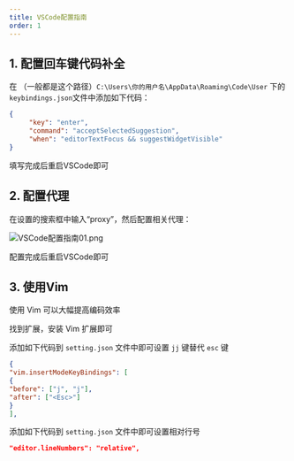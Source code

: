 ```yaml
---
title: VSCode配置指南
order: 1
---
```


## 1. 配置回车键代码补全

在 （一般都是这个路径）`C:\Users\你的用户名\AppData\Roaming\Code\User` 下的`keybindings.json`文件中添加如下代码：

```json
{ 
     "key": "enter", 
     "command": "acceptSelectedSuggestion",
     "when": "editorTextFocus && suggestWidgetVisible" 
} 
```

填写完成后重启VSCode即可

## 2. 配置代理

在设置的搜索框中输入“proxy”，然后配置相关代理：

![VSCode配置指南01.png](https://zhf-picture.oss-cn-qingdao.aliyuncs.com/my-img/VSCode配置指南01.png)

配置完成后重启VSCode即可

## 3. 使用Vim

使用 Vim 可以大幅提高编码效率

找到扩展，安装 Vim 扩展即可

添加如下代码到 `setting.json` 文件中即可设置 `jj` 键替代 `esc` 键

```json
{  
"vim.insertModeKeyBindings": [  
{  
"before": ["j", "j"],  
"after": ["<Esc>"]  
}  
],  
```

添加如下代码到 `setting.json` 文件中即可设置相对行号

```json
"editor.lineNumbers": "relative",
```

